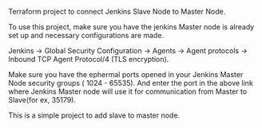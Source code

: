 Terraform project to connect Jenkins Slave Node to Master Node.

To use this project, make sure you have the jenkins Master node is already set up and necessary configurations are made.

Jenkins -> Global Security Configuration -> Agents -> Agent protocols -> Inbound TCP Agent Protocol/4 (TLS encryption).

Make sure you have the ephermal ports opened in your Jenkins Master Node security groups ( 1024 - 65535). And enter the port in the above link where Jenkins Master node will use it for communication from Master to Slave(for ex, 35179).

This is a simple project to add slave to master node.
